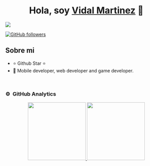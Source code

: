 <div align="center">
<h1 align="center">Hola, soy <a href="https://aristi.dev">Vidal Martinez</a> 👋</h1>
</div>
<img src="https://i.imgur.com/XmGnfeR.png" />


[![GitHub followers](https://img.shields.io/github/followers/arisguimera?style=social)](https://github.com/ArisGuimera)

## Sobre mi

- ⭐ Github Star ⭐ 
- 📲 Mobile developer, web developer and game developer.
<br>



### ⚙️ &nbsp;GitHub Analytics

<p align="center">
<a href="https://github.com/ArisGuimera">
  <img height="180em" src="https://github-readme-stats-eight-theta.vercel.app/api?username=ArisGuimera&show_icons=true&theme=algolia&include_all_commits=true&count_private=true"/>
  <img height="180em" src="https://github-readme-stats-eight-theta.vercel.app/api/top-langs/?username=ArisGuimera&layout=compact&langs_count=8&theme=algolia"/>
</a>
</p>
